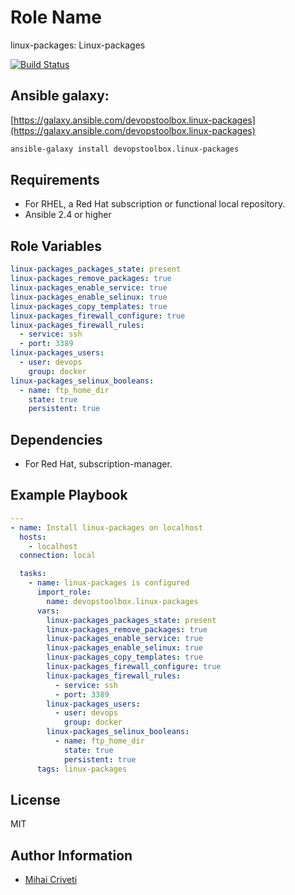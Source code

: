 Role Name
=========

linux-packages: Linux-packages

[![Build Status](https://travis-ci.org/cmihai-ansible/linux-packages.svg?branch=master)](https://travis-ci.org/cmihai-ansible/linux-packages)

Ansible galaxy:
---------------

[https://galaxy.ansible.com/devopstoolbox.linux-packages](https://galaxy.ansible.com/devopstoolbox.linux-packages)

```bash
ansible-galaxy install devopstoolbox.linux-packages
```

Requirements
------------

- For RHEL, a Red Hat subscription or functional local repository.
- Ansible 2.4 or higher

Role Variables
--------------

```yaml
linux-packages_packages_state: present
linux-packages_remove_packages: true
linux-packages_enable_service: true
linux-packages_enable_selinux: true
linux-packages_copy_templates: true
linux-packages_firewall_configure: true
linux-packages_firewall_rules:
  - service: ssh
  - port: 3389
linux-packages_users:
  - user: devops
    group: docker
linux-packages_selinux_booleans:
  - name: ftp_home_dir
    state: true
    persistent: true
```

Dependencies
------------

- For Red Hat, subscription-manager.

Example Playbook
----------------

```yaml
---
- name: Install linux-packages on localhost
  hosts:
    - localhost
  connection: local

  tasks:
    - name: linux-packages is configured
      import_role:
        name: devopstoolbox.linux-packages
      vars:
        linux-packages_packages_state: present
        linux-packages_remove_packages: true
        linux-packages_enable_service: true
        linux-packages_enable_selinux: true
        linux-packages_copy_templates: true
        linux-packages_firewall_configure: true
        linux-packages_firewall_rules:
          - service: ssh
          - port: 3389
        linux-packages_users:
          - user: devops
            group: docker
        linux-packages_selinux_booleans:
          - name: ftp_home_dir
            state: true
            persistent: true
      tags: linux-packages
```

License
-------

MIT

Author Information
------------------

- [Mihai Criveti](https://www.linkedin.com/in/crivetimihai)
